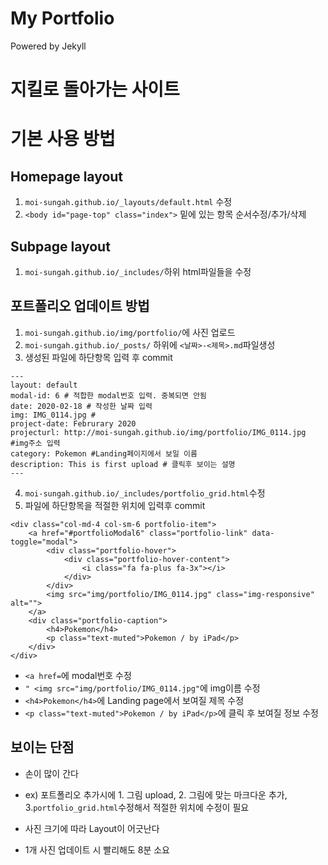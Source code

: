 My Portfolio
=========================

Powered by Jekyll

# 지킬로 돌아가는 사이트
# 기본 사용 방법

## Homepage layout
1. `moi-sungah.github.io/_layouts/default.html` 수정
2. `<body id="page-top" class="index">` 밑에 있는 항목 순서수정/추가/삭제

## Subpage layout
1. `moi-sungah.github.io/_includes/`하위 html파일들을 수정

## 포트폴리오 업데이트 방법
1. `moi-sungah.github.io/img/portfolio/`에 사진 업로드
2. `moi-sungah.github.io/_posts/` 하위에 `<날짜>-<제목>.md`파일생성
3. 생성된 파일에 하단항목 입력 후 commit

```
---
layout: default
modal-id: 6 # 적합한 modal번호 입력. 중복되면 안됨
date: 2020-02-18 # 작성한 날짜 입력
img: IMG_0114.jpg #
project-date: Februrary 2020 
projecturl: http://moi-sungah.github.io/img/portfolio/IMG_0114.jpg #img주소 입력
category: Pokemon #Landing페이지에서 보일 이름
description: This is first upload # 클릭후 보이는 설명
---
```

4. `moi-sungah.github.io/_includes/portfolio_grid.html`수정
5. 파일에 하단항목을 적절한 위치에 입력후 commit
```
<div class="col-md-4 col-sm-6 portfolio-item">
    <a href="#portfolioModal6" class="portfolio-link" data-toggle="modal">
        <div class="portfolio-hover">
            <div class="portfolio-hover-content">
                <i class="fa fa-plus fa-3x"></i>
            </div>
        </div>
        <img src="img/portfolio/IMG_0114.jpg" class="img-responsive" alt="">
    </a>
    <div class="portfolio-caption">
        <h4>Pokemon</h4>
        <p class="text-muted">Pokemon / by iPad</p>
    </div>
</div>
```
- `<a href=`에 modal번호 수정
- `" <img src="img/portfolio/IMG_0114.jpg"`에 img이름 수정
- `<h4>Pokemon</h4>`에 Landing page에서 보여질 제목 수정
- `<p class="text-muted">Pokemon / by iPad</p>`에 클릭 후 보여질 정보 수정

## 보이는 단점
- 손이 많이 간다

- ex) 포트폴리오 추가시에 1. 그림 upload, 2. 그림에 맞는 마크다운 추가, 3.`portfolio_grid.html`수정해서 적절한 위치에 수정이 필요

- 사진 크기에 따라 Layout이 어긋난다

- 1개 사진 업데이트 시 빨리해도 8분 소요
